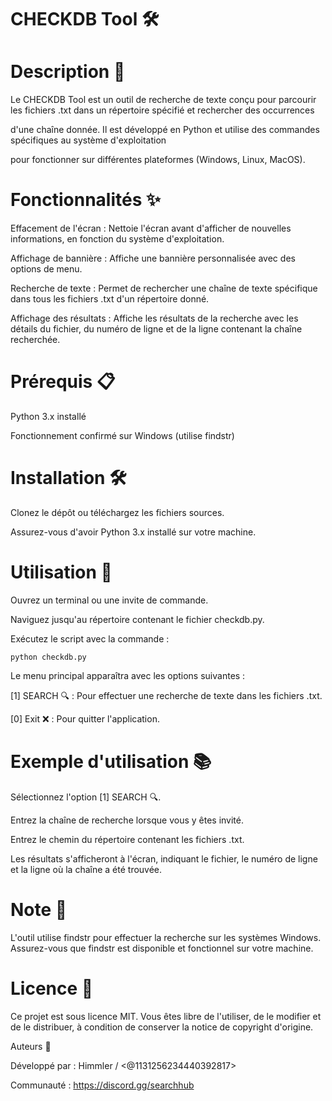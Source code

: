 # CHECKDB Tool 🛠️

# Description 📄
Le CHECKDB Tool est un outil de recherche de texte conçu pour parcourir les fichiers .txt dans un répertoire spécifié et rechercher des occurrences

d'une chaîne donnée. Il est développé en Python et utilise des commandes spécifiques au système d'exploitation

pour fonctionner sur différentes plateformes (Windows, Linux, MacOS).

# Fonctionnalités ✨
Effacement de l'écran : Nettoie l'écran avant d'afficher de nouvelles informations, en fonction du système d'exploitation.

Affichage de bannière : Affiche une bannière personnalisée avec des options de menu.

Recherche de texte : Permet de rechercher une chaîne de texte spécifique dans tous les fichiers .txt d'un répertoire donné.

Affichage des résultats : Affiche les résultats de la recherche avec les détails du fichier, du numéro de ligne et de la ligne contenant la chaîne recherchée.

# Prérequis 📋

Python 3.x installé

Fonctionnement confirmé sur Windows (utilise findstr)

# Installation 🛠️

Clonez le dépôt ou téléchargez les fichiers sources.

Assurez-vous d'avoir Python 3.x installé sur votre machine.

# Utilisation 🚀
Ouvrez un terminal ou une invite de commande.

Naviguez jusqu'au répertoire contenant le fichier checkdb.py.

Exécutez le script avec la commande :
```
python checkdb.py
```
Le menu principal apparaîtra avec les options suivantes :

[1] SEARCH 🔍 : Pour effectuer une recherche de texte dans les fichiers .txt.

[0] Exit ❌ : Pour quitter l'application.
# Exemple d'utilisation 📚

Sélectionnez l'option [1] SEARCH 🔍.

Entrez la chaîne de recherche lorsque vous y êtes invité.

Entrez le chemin du répertoire contenant les fichiers .txt.

Les résultats s'afficheront à l'écran, indiquant le fichier, le numéro de ligne et la ligne où la chaîne a été trouvée.

# Note 📝

L'outil utilise findstr pour effectuer la recherche sur les systèmes Windows. Assurez-vous que findstr est disponible et fonctionnel sur votre machine.

# Licence 📝

Ce projet est sous licence MIT. Vous êtes libre de l'utiliser, de le modifier et de le distribuer, à condition de conserver la notice de copyright d'origine.

Auteurs 👥

Développé par : Himmler / <@1131256234440392817>

Communauté : https://discord.gg/searchhub
